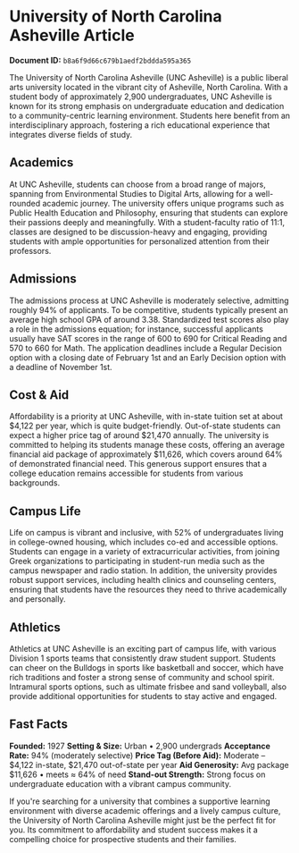 # University of North Carolina Asheville Article

**Document ID:** `b8a6f9d66c679b1aedf2bddda595a365`

The University of North Carolina Asheville (UNC Asheville) is a public liberal arts university located in the vibrant city of Asheville, North Carolina. With a student body of approximately 2,900 undergraduates, UNC Asheville is known for its strong emphasis on undergraduate education and dedication to a community-centric learning environment. Students here benefit from an interdisciplinary approach, fostering a rich educational experience that integrates diverse fields of study.

## Academics
At UNC Asheville, students can choose from a broad range of majors, spanning from Environmental Studies to Digital Arts, allowing for a well-rounded academic journey. The university offers unique programs such as Public Health Education and Philosophy, ensuring that students can explore their passions deeply and meaningfully. With a student-faculty ratio of 11:1, classes are designed to be discussion-heavy and engaging, providing students with ample opportunities for personalized attention from their professors.

## Admissions
The admissions process at UNC Asheville is moderately selective, admitting roughly 94% of applicants. To be competitive, students typically present an average high school GPA of around 3.38. Standardized test scores also play a role in the admissions equation; for instance, successful applicants usually have SAT scores in the range of 600 to 690 for Critical Reading and 570 to 660 for Math. The application deadlines include a Regular Decision option with a closing date of February 1st and an Early Decision option with a deadline of November 1st.

## Cost & Aid
Affordability is a priority at UNC Asheville, with in-state tuition set at about $4,122 per year, which is quite budget-friendly. Out-of-state students can expect a higher price tag of around $21,470 annually. The university is committed to helping its students manage these costs, offering an average financial aid package of approximately $11,626, which covers around 64% of demonstrated financial need. This generous support ensures that a college education remains accessible for students from various backgrounds.

## Campus Life
Life on campus is vibrant and inclusive, with 52% of undergraduates living in college-owned housing, which includes co-ed and accessible options. Students can engage in a variety of extracurricular activities, from joining Greek organizations to participating in student-run media such as the campus newspaper and radio station. In addition, the university provides robust support services, including health clinics and counseling centers, ensuring that students have the resources they need to thrive academically and personally.

## Athletics
Athletics at UNC Asheville is an exciting part of campus life, with various Division 1 sports teams that consistently draw student support. Students can cheer on the Bulldogs in sports like basketball and soccer, which have rich traditions and foster a strong sense of community and school spirit. Intramural sports options, such as ultimate frisbee and sand volleyball, also provide additional opportunities for students to stay active and engaged.

## Fast Facts
**Founded:** 1927
**Setting & Size:** Urban • 2,900 undergrads
**Acceptance Rate:** 94% (moderately selective)
**Price Tag (Before Aid):** Moderate – $4,122 in-state, $21,470 out-of-state per year
**Aid Generosity:** Avg package $11,626 • meets ≈ 64% of need
**Stand-out Strength:** Strong focus on undergraduate education with a vibrant campus community.

If you're searching for a university that combines a supportive learning environment with diverse academic offerings and a lively campus culture, the University of North Carolina Asheville might just be the perfect fit for you. Its commitment to affordability and student success makes it a compelling choice for prospective students and their families.
